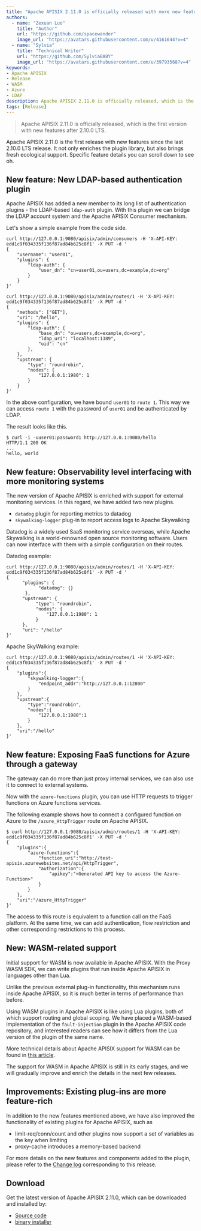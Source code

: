 ```yaml
---
title: "Apache APISIX 2.11.0 is officially released with more new features"
authors:
  - name: "Zexuan Luo"
    title: "Author"
    url: "https://github.com/spacewander"
    image_url: "https://avatars.githubusercontent.com/u/4161644?v=4"
  - name: "Sylvia"
    title: "Technical Writer"
    url: "https://github.com/SylviaBABY"
    image_url: "https://avatars.githubusercontent.com/u/39793568?v=4"
keywords: 
- Apache APISIX
- Release
- WASM
- Azure
- LDAP
description: Apache APISIX 2.11.0 is officially released, which is the first version with new features after 2.10.0 LTS.
tags: [Release]
---
```


> Apache APISIX 2.11.0 is officially released, which is the first version with new features after 2.10.0 LTS.

<!--truncate-->

Apache APISIX 2.11.0 is the first release with new features since the last 2.10.0 LTS release. It not only enriches the plugin library, but also brings fresh ecological support. Specific feature details you can scroll down to see oh.

## New feature: New LDAP-based authentication plugin

Apache APISIX has added a new member to its long list of authentication plugins - the LDAP-based `ldap-auth` plugin. With this plugin we can bridge the LDAP account system and the Apache APISIX Consumer mechanism.

Let's show a simple example from the code side.

```shell
curl http://127.0.0.1:9080/apisix/admin/consumers -H 'X-API-KEY: edd1c9f034335f136f87ad84b625c8f1' -X PUT -d '
{
    "username": "user01",
    "plugins": {
        "ldap-auth": {
            "user_dn": "cn=user01,ou=users,dc=example,dc=org"
        }
    }
}'
```

```shell
curl http://127.0.0.1:9080/apisix/admin/routes/1 -H 'X-API-KEY: edd1c9f034335f136f87ad84b625c8f1' -X PUT -d '
{
    "methods": ["GET"],
    "uri": "/hello",
    "plugins": {
        "ldap-auth": {
            "base_dn": "ou=users,dc=example,dc=org",
            "ldap_uri": "localhost:1389",
            "uid": "cn"
        },
    },
    "upstream": {
        "type": "roundrobin",
        "nodes": {
            "127.0.0.1:1980": 1
        }
    }
}'
```

In the above configuration, we have bound `user01` to `route 1`. This way we can access `route 1` with the password of `user01` and be authenticated by LDAP.

The result looks like this.

```shell
$ curl -i -uuser01:password1 http://127.0.0.1:9080/hello
HTTP/1.1 200 OK
...
hello, world
```

## New feature: Observability level interfacing with more monitoring systems

The new version of Apache APISIX is enriched with support for external monitoring services. In this regard, we have added two new plugins.

* `datadog` plugin for reporting metrics to datadog
* `skywalking-logger` plug-in to report access logs to Apache Skywalking

Datadog is a widely used SaaS monitoring service overseas, while Apache Skywalking is a world-renowned open source monitoring software. Users can now interface with them with a simple configuration on their routes.

Datadog example:

```shell
curl http://127.0.0.1:9080/apisix/admin/routes/1 -H 'X-API-KEY: edd1c9f034335f136f87ad84b625c8f1' -X PUT -d '
{
      "plugins": {
            "datadog": {}
       },
      "upstream": {
           "type": "roundrobin",
           "nodes": {
               "127.0.0.1:1980": 1
           }
      },
      "uri": "/hello"
}'
```

Apache SkyWalking example:

```shell
curl http://127.0.0.1:9080/apisix/admin/routes/1 -H 'X-API-KEY: edd1c9f034335f136f87ad84b625c8f1' -X PUT -d '
{
    "plugins":{
        "skywalking-logger":{
            "endpoint_addr":"http://127.0.0.1:12800"
        }
    },
    "upstream":{
        "type":"roundrobin",
        "nodes":{
            "127.0.0.1:1980":1
        }
    },
    "uri":"/hello"
}'
```

## New feature: Exposing FaaS functions for Azure through a gateway

The gateway can do more than just proxy internal services, we can also use it to connect to external systems.

Now with the `azure-functions` plugin, you can use HTTP requests to trigger functions on Azure functions services.

The following example shows how to connect a configured function on Azure to the `/azure_HttpTrigger` route on Apache APISIX.

```shell
$ curl http://127.0.0.1:9080/apisix/admin/routes/1 -H 'X-API-KEY: edd1c9f034335f136f87ad84b625c8f1' -X PUT -d '
{
    "plugins":{
        "azure-functions":{
            "function_uri":"http://test-apisix.azurewebsites.net/api/HttpTrigger",
            "authorization":{
                "apikey":"<Generated API key to access the Azure-Function>"
            }
        }
    },
    "uri":"/azure_HttpTrigger"
}'
```

The access to this route is equivalent to a function call on the FaaS platform. At the same time, we can add authentication, flow restriction and other corresponding restrictions to this process.

## New: WASM-related support

Initial support for WASM is now available in Apache APISIX. With the Proxy WASM SDK, we can write plugins that run inside Apache APISIX in languages other than Lua.

Unlike the previous external plug-in functionality, this mechanism runs inside Apache APISIX, so it is much better in terms of performance than before.

Using WASM plugins in Apache APISIX is like using Lua plugins, both of which support routing and global scoping. We have placed a WASM-based implementation of the `fault-injection` plugin in the Apache APISIX code repository, and interested readers can see how it differs from the Lua version of the plugin of the same name.

More technical details about Apache APISIX support for WASM can be found in [this article](https://apisix.apache.org/zh/blog/2021/11/19/apisix-supports-wasm).

The support for WASM in Apache APISIX is still in its early stages, and we will gradually improve and enrich the details in the next few releases.

## Improvements: Existing plug-ins are more feature-rich

In addition to the new features mentioned above, we have also improved the functionality of existing plugins for Apache APISIX, such as

* limit-req/conn/count and other plugins now support a set of variables as the key when limiting
* proxy-cache introduces a memory-based backend

For more details on the new features and components added to the plugin, please refer to the [Change log](https://github.com/apache/apisix/blob/release/2.11/CHANGELOG.md#2110) corresponding to this release.

## Download

Get the latest version of Apache APISIX 2.11.0, which can be downloaded and installed by:

* [Source code](https://apisix.apache.org/downloads/)
* [binary installer](https://apisix.apache.org/zh/docs/apisix/how-to-build/)
